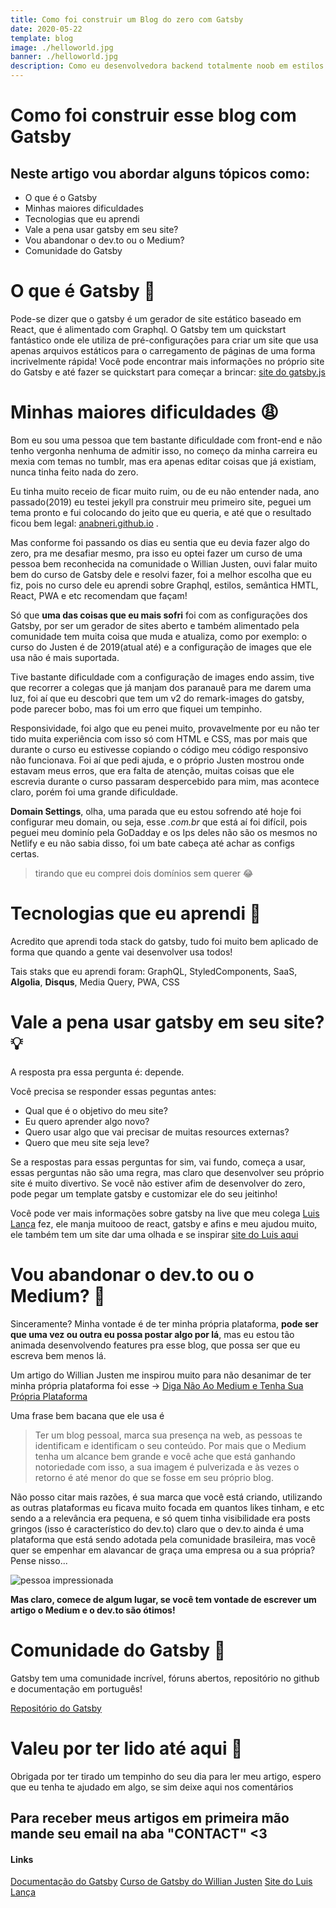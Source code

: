 ```yaml
---
title: Como foi construir um Blog do zero com Gatsby
date: 2020-05-22
template: blog
image: ./helloworld.jpg
banner: ./helloworld.jpg
description: Como eu desenvolvedora backend totalmente noob em estilos consegui construir um blog do zero. Vou contar aqui algumas experiências, desafios e o que eu mais aprendi.
---
```


# Como foi construir esse blog com Gatsby

## Neste artigo vou abordar alguns tópicos como:

- O que é o Gatsby
- Minhas maiores dificuldades
- Tecnologias que eu aprendi
- Vale a pena usar gatsby em seu site?
- Vou abandonar o dev.to ou o Medium?
- Comunidade do Gatsby

# O que é Gatsby 🤔

Pode-se dizer que o gatsby é um gerador de site estático baseado em React, que é alimentado com Graphql. O Gatsby tem um quickstart fantástico onde ele utiliza de pré-configurações para criar um site que usa apenas arquivos estáticos para o carregamento de páginas de uma forma incrivelmente rápida!
Você pode encontrar mais informações no próprio site do Gatsby e até fazer se quickstart para começar a brincar: [site do gatsby.js](https://www.gatsbyjs.org/)

# Minhas maiores dificuldades 😩

Bom eu sou uma pessoa que tem bastante dificuldade com front-end e não tenho vergonha nenhuma de admitir isso, no começo da minha carreira eu mexia com temas no tumblr, mas era apenas editar coisas que já existiam, nunca tinha feito nada do zero.

Eu tinha muito receio de ficar muito ruim, ou de eu não entender nada, ano passado(2019) eu testei jekyll pra construir meu primeiro site, peguei um tema pronto e fui colocando do jeito que eu queria, e até que o resultado ficou bem legal: [anabneri.github.io](https://anabneri.github.io/) .

Mas conforme foi passando os dias eu sentia que eu devia fazer algo do zero, pra me desafiar mesmo, pra isso eu optei fazer um curso de uma pessoa bem reconhecida na comunidade o Willian Justen, ouvi falar muito bem do curso de Gatsby dele e resolvi fazer, foi a melhor escolha que eu fiz, pois no curso dele eu aprendi sobre Graphql, estilos, semântica HMTL, React, PWA e etc recomendam que façam!

Só que **uma das coisas que eu mais sofri** foi com as configurações dos Gatsby, por ser um gerador de sites aberto e também alimentado pela comunidade tem muita coisa que muda e atualiza, como por exemplo: o curso do Justen é de 2019(atual até) e a configuração de images que ele usa não é mais suportada.

Tive bastante dificuldade com a configuração de images endo assim, tive que recorrer a colegas que já manjam dos paranauê para me darem uma luz, foi aí que eu descobri que tem um v2 do remark-images do gatsby, pode parecer bobo, mas foi um erro que fiquei um tempinho.

Responsividade, foi algo que eu penei muito, provavelmente por eu não ter tido muita experiência com isso só com HTML e CSS, mas por mais que durante o curso eu estivesse copiando o código meu código responsivo não funcionava. Foi aí que pedi ajuda, e o próprio Justen mostrou onde estavam meus erros, que era falta de atenção, muitas coisas que ele escrevia durante o curso passaram despercebido para mim, mas acontece claro, porém foi uma grande dificuldade.

**Domain Settings**, olha, uma parada que eu estou sofrendo até hoje foi configurar meu domain, ou seja, esse _.com.br_ que está aí foi difícil, pois peguei meu dominío pela GoDadday e os Ips deles não são os mesmos no Netlify e eu não sabia disso, foi um bate cabeça até achar as configs certas.

> tirando que eu comprei dois domínios sem querer 😂

# Tecnologias que eu aprendi 🦄

Acredito que aprendi toda stack do gatsby, tudo foi muito bem aplicado de forma que quando a gente vai desenvolver usa todos!

Tais staks que eu aprendi foram: GraphQL, StyledComponents, SaaS, **Algolia**, **Disqus**, Media Query, PWA, CSS

# Vale a pena usar gatsby em seu site? 💡

A resposta pra essa pergunta é: depende.

Você precisa se responder essas peguntas antes:

- Qual que é o objetivo do meu site?
- Eu quero aprender algo novo?
- Quero usar algo que vai precisar de muitas resources externas?
- Quero que meu site seja leve?

Se a respostas para essas perguntas for sim, vai fundo, começa a usar, essas perguntas não são uma regra, mas claro que desenvolver seu próprio site é muito divertivo. Se você não estiver afim de desenvolver do zero, pode pegar um template gatsby e customizar ele do seu jeitinho!

Você pode ver mais informações sobre gatsby na live que meu colega [Luis Lança](https://www.twitch.tv/luisslanca) fez, ele manja muitooo de react, gatsby e afins e meu ajudou muito, ele também tem um site dar uma olhada e se inspirar [site do Luis aqui](https://luislanca.com.br/)

# Vou abandonar o dev.to ou o Medium? 🤭

Sinceramente? Minha vontade é de ter minha própria plataforma, **pode ser que uma vez ou outra eu possa postar algo por lá**, mas eu estou tão animada desenvolvendo features pra esse blog, que possa ser que eu escreva bem menos lá.

Um artigo do Willian Justen me inspirou muito para não desanimar de ter minha própria plataforma foi esse -> [Diga Não Ao Medium e Tenha Sua Própria Plataforma](https://willianjusten.com.br/diga-nao-ao-medium-tenha-sua-propria-plataforma)

Uma frase bem bacana que ele usa é

> Ter um blog pessoal, marca sua presença na web, as pessoas te identificam e identificam o seu conteúdo. Por mais que o Medium tenha um alcance bem grande e você ache que está ganhando notoriedade com isso, a sua imagem é pulverizada e às vezes o retorno é até menor do que se fosse em seu próprio blog.

Não posso citar mais razões, é sua marca que você está criando, utilizando as outras plataformas eu ficava muito focada em quantos likes tinham, e etc sendo a a relevância era pequena, e só quem tinha visibilidade era posts gringos (isso é característico do dev.to) claro que o dev.to ainda é uma plataforma que está sendo adotada pela comunidade brasileira, mas você quer se empenhar em alavancar de graça uma empresa ou a sua própria? Pense nisso...

![pessoa impressionada](https://media.giphy.com/media/iNg9XvTGBI83S/giphy.gif)

**Mas claro, comece de algum lugar, se você tem vontade de escrever um artigo o Medium e o dev.to são ótimos!**

# Comunidade do Gatsby 🥰

Gatsby tem uma comunidade incrível, fóruns abertos, repositório no github e documentação em português!

[Repositório do Gatsby](https://github.com/gatsbyjs/gatsby)

# Valeu por ter lido até aqui 💜

Obrigada por ter tirado um tempinho do seu dia para ler meu artigo, espero que eu tenha te ajudado em algo, se sim deixe aqui nos comentários

## Para receber meus artigos em primeira mão mande seu email na aba "CONTACT" <3

#### Links

[Documentação do Gatsby](https://www.gatsbyjs.org/)
[Curso de Gatsby do Willian Justen](https://www.udemy.com/course/gatsby-crie-um-site-pwa-com-react-graphql-e-netlify-cms/)
[Site do Luis Lança](https://luislanca.com.br/)

